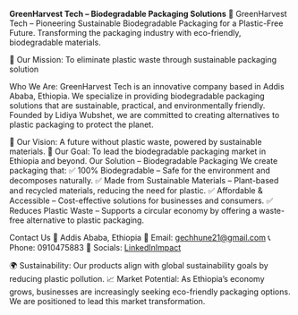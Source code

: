 
**GreenHarvest Tech – Biodegradable Packaging Solutions**
🌱 GreenHarvest Tech – Pioneering Sustainable Biodegradable Packaging for a Plastic-Free Future.
Transforming the packaging industry with eco-friendly, biodegradable materials.

📌 Our Mission: To eliminate plastic waste through sustainable packaging solution

Who We Are:
GreenHarvest Tech is an innovative company based in Addis Ababa, Ethiopia. We specialize in providing biodegradable packaging solutions that are sustainable, practical, and environmentally friendly. Founded by Lidiya Wubshet, we are committed to creating alternatives to plastic packaging to protect the planet.

📍 Our Vision: A future without plastic waste, powered by sustainable materials.
🎯 Our Goal: To lead the biodegradable packaging market in Ethiopia and beyond.
Our Solution – Biodegradable Packaging
We create packaging that:
✅ 100% Biodegradable – Safe for the environment and decomposes naturally.
✅ Made from Sustainable Materials – Plant-based and recycled materials, reducing the need for plastic.
✅ Affordable & Accessible – Cost-effective solutions for businesses and consumers.
✅ Reduces Plastic Waste – Supports a circular economy by offering a waste-free alternative to plastic packaging.

Contact Us
📍 Addis Ababa, Ethiopia
📧 Email: gechhune21@gmail.com
📞 Phone: 0910475883
🔗 Socials: [LinkedInImpact](https://www.linkedin.com/in/getaneh-hunegnaw-3a0338203)

🌍 Sustainability: Our products align with global sustainability goals by reducing plastic pollution.
📈 Market Potential: As Ethiopia’s economy grows, businesses are increasingly seeking eco-friendly packaging options. We are positioned to lead this market transformation.
